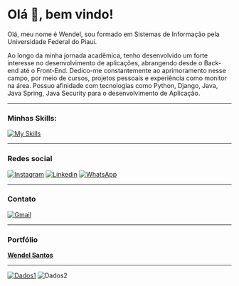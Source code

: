 # Olá 👋, bem vindo!

Olá, meu nome é Wendel, sou formado em Sistemas de Informação pela Universidade Federal do Piauí.

Ao longo da minha jornada acadêmica, tenho desenvolvido um forte interesse no desenvolvimento de aplicações, abrangendo desde o Back-end até o Front-End. Dedico-me constantemente ao aprimoramento nesse campo, por meio de cursos, projetos pessoais e experiência como monitor na área. Possuo afinidade com tecnologias como Python, Django, Java, Java Spring, Java Security para o desenvolvimento de Aplicação.

--- 
### Minhas Skills:
[![My Skills](https://skillicons.dev/icons?i=java,spring,maven,mysql,postgresql,mongodb,html,css,js,typescript,nodejs,angular,docker,figma,linux)](https://skillicons.dev)

---
### Redes social

[![Instagram](https://img.shields.io/badge/Instagram-E4405F?style=for-the-badge&logo=instagram&logoColor=white)](https://www.instagram.com/wendelsn1/)
[![Linkedin](https://img.shields.io/badge/LinkedIn-0077B5?style=for-the-badge&logo=linkedin&logoColor=white)](https://www.linkedin.com/in/wendel-nunes1/)
[![WhatsApp](https://img.shields.io/badge/WhatsApp-25D366?style=for-the-badge&logo=whatsapp&logoColor=white)](https://wa.me/5589994470129)

---
### Contato

[![Gmail](https://img.shields.io/badge/Gmail-D14836?style=for-the-badge&logo=gmail&logoColor=white)](https://mail.google.com/mail/u/0/?fs=1&tf=cm&source=mailto&to=wendelnunes9999@gmail.com)

---
### Portfólio

[**Wendel Santos**](https://wendelsantos.vercel.app/)

---
[![Dados1](https://github-readme-stats.vercel.app/api/top-langs/?username=WendelSantosNunes&layout=compact)](https://github.com/anuraghazra/github-readme-stats)
![Dados2](https://github-readme-stats.vercel.app/api?username=WendelSantosNunes&show_icons=true)


